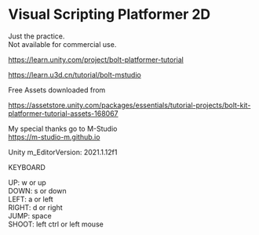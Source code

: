 # Visual Scripting Platformer 2D
  
Just the practice.  
Not available for commercial use.  
  
https://learn.unity.com/project/bolt-platformer-tutorial  
  
https://learn.u3d.cn/tutorial/bolt-mstudio  
  
Free Assets downloaded from  
  
https://assetstore.unity.com/packages/essentials/tutorial-projects/bolt-kit-platformer-tutorial-assets-168067  
  
My special thanks go to M-Studio  
https://m-studio-m.github.io  
  
Unity m_EditorVersion:  2021.1.12f1  
  
KEYBOARD  
  
UP: w or up  
DOWN: s or down  
LEFT: a or left  
RIGHT: d or right  
JUMP: space  
SHOOT:  left ctrl or left mouse  
  